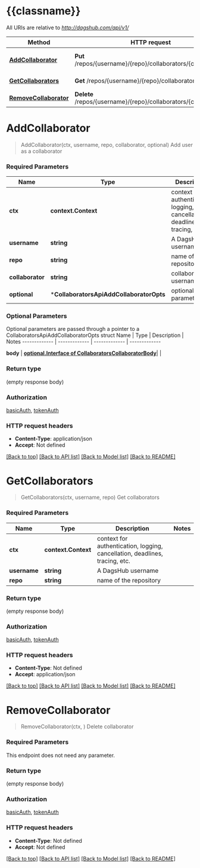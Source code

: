 # {{classname}}

All URIs are relative to *http://dagshub.com/api/v1/*

Method | HTTP request | Description
------------- | ------------- | -------------
[**AddCollaborator**](CollaboratorsApi.md#AddCollaborator) | **Put** /repos/{username}/{repo}/collaborators/{collaborator} | Add user as a collaborator
[**GetCollaborators**](CollaboratorsApi.md#GetCollaborators) | **Get** /repos/{username}/{repo}/collaborators | Get collaborators
[**RemoveCollaborator**](CollaboratorsApi.md#RemoveCollaborator) | **Delete** /repos/{username}/{repo}/collaborators/{collaborator} | Delete collaborator

# **AddCollaborator**
> AddCollaborator(ctx, username, repo, collaborator, optional)
Add user as a collaborator

### Required Parameters

Name | Type | Description  | Notes
------------- | ------------- | ------------- | -------------
 **ctx** | **context.Context** | context for authentication, logging, cancellation, deadlines, tracing, etc.
  **username** | **string**| A DagsHub username | 
  **repo** | **string**| name of the repository | 
  **collaborator** | **string**| collaborator username | 
 **optional** | ***CollaboratorsApiAddCollaboratorOpts** | optional parameters | nil if no parameters

### Optional Parameters
Optional parameters are passed through a pointer to a CollaboratorsApiAddCollaboratorOpts struct
Name | Type | Description  | Notes
------------- | ------------- | ------------- | -------------



 **body** | [**optional.Interface of CollaboratorsCollaboratorBody**](CollaboratorsCollaboratorBody.md)|  | 

### Return type

 (empty response body)

### Authorization

[basicAuth](../README.md#basicAuth), [tokenAuth](../README.md#tokenAuth)

### HTTP request headers

 - **Content-Type**: application/json
 - **Accept**: Not defined

[[Back to top]](#) [[Back to API list]](../README.md#documentation-for-api-endpoints) [[Back to Model list]](../README.md#documentation-for-models) [[Back to README]](../README.md)

# **GetCollaborators**
> GetCollaborators(ctx, username, repo)
Get collaborators

### Required Parameters

Name | Type | Description  | Notes
------------- | ------------- | ------------- | -------------
 **ctx** | **context.Context** | context for authentication, logging, cancellation, deadlines, tracing, etc.
  **username** | **string**| A DagsHub username | 
  **repo** | **string**| name of the repository | 

### Return type

 (empty response body)

### Authorization

[basicAuth](../README.md#basicAuth), [tokenAuth](../README.md#tokenAuth)

### HTTP request headers

 - **Content-Type**: Not defined
 - **Accept**: application/json

[[Back to top]](#) [[Back to API list]](../README.md#documentation-for-api-endpoints) [[Back to Model list]](../README.md#documentation-for-models) [[Back to README]](../README.md)

# **RemoveCollaborator**
> RemoveCollaborator(ctx, )
Delete collaborator

### Required Parameters
This endpoint does not need any parameter.

### Return type

 (empty response body)

### Authorization

[basicAuth](../README.md#basicAuth), [tokenAuth](../README.md#tokenAuth)

### HTTP request headers

 - **Content-Type**: Not defined
 - **Accept**: Not defined

[[Back to top]](#) [[Back to API list]](../README.md#documentation-for-api-endpoints) [[Back to Model list]](../README.md#documentation-for-models) [[Back to README]](../README.md)

